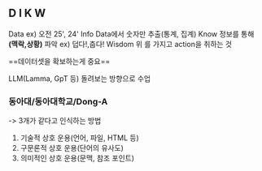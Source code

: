 ## D I K W
Data
	ex) 오전 25', 24'
Info
	 Data에서 숫자만 추출(통계, 집계)
Know
	 정보를 통해 **(맥락,상황)** 파악
	 ex) 덥다!,춥다!
Wisdom
	 위 를 가지고 action을 취하는 것

==데이터셋을 확보하는게 중요==

LLM(Lamma, GpT 등) 돌려보는 방향으로 수업

### 동아대/동아대학교/Dong-A
-> 3개가 같다고 인식하는 방법
1) 기술적 상호 운용(언어, 파일, HTML  등)
2) 구문론적 상호 운용(단어의 유사도)
3) 의미적인 상호 운용(문맥, 참조 포인트)